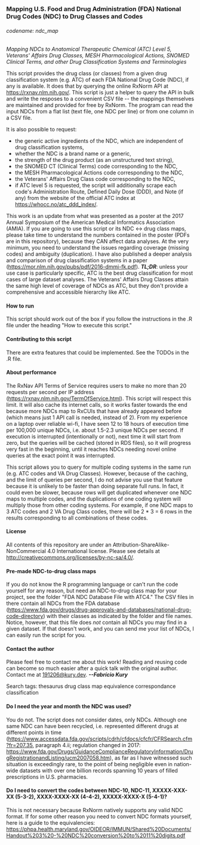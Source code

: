 ### Mapping U.S. Food and Drug Administration (FDA) National Drug Codes (NDC) to Drug Classes and Codes  
###### codename: ndc_map
*_Mapping NDCs to Anatomical Therapeutic Chemical (ATC) Level 5, Veterans' Affairs Drug Classes, MESH Pharmacological Actions, SNOMED Clinical Terms, and other Drug Classification Systems and Terminologies_*
  
This script provides the drug class (or classes) from a given drug classification system (e.g. ATC) of each FDA National Drug Code (NDC), if any is available. It does that by querying the online RxNorm API at https://rxnav.nlm.nih.gov/. This script is just a helper to query the API in bulk and write the resposes to a convenient CSV file -- the mappings themselves are maintained and provided for free by RxNorm. The program can read the input NDCs from a flat list (text file, one NDC per line) or from one column in a CSV file.  
    
It is also possible to request:  
- the generic active ingredients of the NDC, which are independent of drug classification systems,  
- whether the NDC is a brand name or a generic,  
- the strength of the drug product (as an unstructured text string),  
- the SNOMED CT (Clinical Terms) code corresponding to the NDC,  
- the MESH Pharmacological Actions code corresponding to the NDC,  
- the Veterans' Affairs Drug Class code corresponding to the NDC,  
- if ATC level 5 is requested, the script will additionally scrape each code's Administration Route, Defined Daily Dose (DDD), and Note (if any) from the website of the official ATC index at https://whocc.no/atc_ddd_index/.  
  
This work is an update from what was presented as a poster at the 2017 Annual Symposium of the American Medical Informatics Association (AMIA). If you are going to use this script or its NDC <-> drug class maps, please take time to understand the numbers contained in the poster (PDFs are in this repository), because they CAN affect data analyses. At the very minimum, you need to understand the issues regarding coverage (missing codes) and ambiguity (duplication). I have also published a deeper analysis and comparison of drug classification systems in a paper (https://mor.nlm.nih.gov/pubs/pdf/2016-dmmi-fk.pdf). **_TL;DR_**: unless your use case is particularly specific, ATC is the best drug classification for most cases of large dataset analyses. The Veterans' Affairs Drug Classes attain the same high level of coverage of NDCs as ATC, but they don't provide a comprehensive and accessible hierarchy like ATC.  
  
#### How to run
This script should work out of the box if you follow the instructions in the .R  file under the heading "How to execute this script."   
  
#### Contributing to this script
There are extra features that could be implemented. See the TODOs in the .R file.  
  
#### About performance
The RxNav API Terms of Service requires users to make no more than 20 requests per second per IP address (https://rxnav.nlm.nih.gov/TermOfService.html). This script will respect this limit. It will also cache its internet calls, so it works faster towards the end because more NDCs map to RxCUIs that have already appeared before (which means just 1 API call is needed, instead of 2). From my experience on a laptop over reliable wi-fi, I have seen 12 to 18 hours of execution time per 100,000 unique NDCs, i.e. about 1.5-2.3 unique NDCs per second. If execution is interrupted (intentionally or not), next time it will start from zero, but the queries will be cached (stored in RDS files), so it will progress very fast in the beginning, until it reaches NDCs needing novel online queries at the exact point it was interrupted.  
  
This script allows you to query for multiple coding systems in the same run (e.g. ATC codes and VA Drug Classes). However, because of the caching, and the limit of queries per second, I do not advise you use that feature because it is unlikely to be faster than doing separate full runs. In fact, it could even be slower, because rows will get duplicated whenever one NDC maps to multiple codes, and the duplications of one coding system will multiply those from other coding systems. For example, if one NDC maps to 3 ATC codes and 2 VA Drug Class codes, there will be 2 * 3 = 6 rows in the results corresponding to all combinations of these codes.  
  
#### License
All contents of this repository are under an Attribution-ShareAlike-NonCommercial 4.0 International license. Please see details at http://creativecommons.org/licenses/by-nc-sa/4.0/.  
  
#### Pre-made NDC-to-drug class maps
If you do not know the R programming language or can't run the code yourself for any reason, but need an NDC-to-drug class map for your project, see the folder "FDA NDC Database File with ATC4." The CSV files in there contain all NDCs from the FDA database (https://www.fda.gov/drugs/drug-approvals-and-databases/national-drug-code-directory) with their classes as indicated by the folder and file names. Notice, however, that this file does *not* contain all NDCs you may find in a given dataset. If that doesn't work, and you can send me your list of NDCs, I can easily run the script for you.  
  
#### Contact the author
Please feel free to contact me about this work! Reading and reusing code can become so much easier after a quick talk with the original author.  
Contact me at 191206@kury.dev. **_--Fabrício Kury_**  
  
Search tags: thesaurus drug class map equivalence correspondance classification
  
#### Do I need the year and month the NDC was used?  
You do not. The script does not consider dates, only NDCs. Although one same NDC can have been recycled, i.e. represented different drugs at different points in time (https://www.accessdata.fda.gov/scripts/cdrh/cfdocs/cfcfr/CFRSearch.cfm?fr=207.35, paragraph 4.ii; regulation changed in 2017: https://www.fda.gov/Drugs/GuidanceComplianceRegulatoryInformation/DrugRegistrationandListing/ucm2007058.htm), as far as I have witnessed such situation is exceedingly rare, to the point of being negligible even in nation-wide datasets with over one billion records spanning 10 years of filled prescriptions in U.S. pharmacies.  
  
#### Do I need to convert the codes between NDC-10, NDC-11, XXXXX-XXX-XX (5-3-2), XXXX-XXXX-XX (4-4-2), XXXXX-XXXX-X (5-4-1)?
This is not necessary because RxNorm natively supports any valid NDC format. If for some other reason you need to convert NDC formats yourself, here is a guide to the equivalencies: https://phpa.health.maryland.gov/OIDEOR/IMMUN/Shared%20Documents/Handout%203%20-%20NDC%20conversion%20to%2011%20digits.pdf
